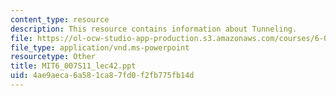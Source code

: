 ```yaml
---
content_type: resource
description: This resource contains information about Tunneling.
file: https://ol-ocw-studio-app-production.s3.amazonaws.com/courses/6-007-electromagnetic-energy-from-motors-to-lasers-spring-2011/4ae9aeca6a581ca87fd0f2fb775fb14d_MIT6_007S11_lec42.ppt
file_type: application/vnd.ms-powerpoint
resourcetype: Other
title: MIT6_007S11_lec42.ppt
uid: 4ae9aeca-6a58-1ca8-7fd0-f2fb775fb14d
---
```

